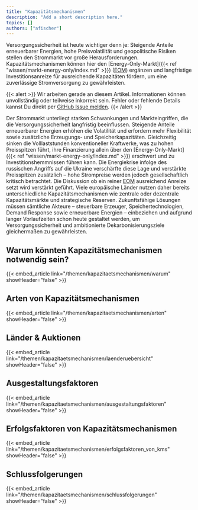 ```yaml
---
title: "Kapazitätsmechanismen"
description: "Add a short description here."
topics: []
authors: ["afischer"]
---
```


Versorgungssicherheit ist heute wichtiger denn je: Steigende Anteile erneuerbarer Energien, hohe Preisvolatilität und geopolitische Risiken stellen den Strommarkt vor große Herausforderungen. Kapazitätsmechanismen können hier den [Energy-Only-Markt]({{< ref "wissen/markt-energy-only/index.md" >}}) (<abbr title="Energy-Only-Markt">EOM</abbr>) ergänzen und langfristige Investitionsanreize für ausreichende Kapazitäten fördern, um eine zuverlässige Stromversorgung zu gewährleisten.

<!-- more -->

{{< alert >}}
Wir arbeiten gerade an diesem Artikel. Informationen können unvollständig oder teilweise inkorrekt sein. Fehler oder fehlende Details kannst Du direkt per [GitHub Issue melden](https://github.com/ait-energy/en.ergie.at/issues).
{{< /alert >}}

Der Strommarkt unterliegt starken Schwankungen und Markteingriffen, die die Versorgungssicherheit langfristig beeinflussen. Steigende Anteile erneuerbarer Energien erhöhen die Volatilität und erfordern mehr Flexibilität sowie zusätzliche Erzeugungs- und Speicherkapazitäten. Gleichzeitig sinken die Volllaststunden konventioneller Kraftwerke, was zu hohen Preisspitzen führt, ihre Finanzierung allein über den [Energy-Only-Markt]({{< ref "wissen/markt-energy-only/index.md" >}}) erschwert und zu Investitionshemmnissen führen kann. Die Energiekrise infolge des russischen Angriffs auf die Ukraine verschärfte diese Lage und verstärkte Preisspitzen zusätzlich – hohe Strompreise werden jedoch gesellschaftlich kritisch betrachtet. Die Diskussion ob ein reiner <abbr title="Energy-Only-Markt">EOM</abbr> ausreichend Anreize setzt wird verstärkt geführt. Viele europäische Länder nutzen daher bereits unterschiedliche Kapazitätsmechanismen wie zentrale oder dezentrale Kapazitätsmärkte und strategische Reserven. Zukunftsfähige Lösungen müssen sämtliche Akteure – steuerbare Erzeuger, Speichertechnologien, Demand Response sowie erneuerbare Energien – einbeziehen und aufgrund langer Vorlaufzeiten schon heute gestaltet werden, um Versorgungssicherheit und ambitionierte Dekarbonisierungsziele gleichermaßen zu gewährleisten.

## Warum könnten Kapazitätsmechanismen notwendig sein?
{{< embed_article link="/themen/kapazitaetsmechanismen/warum" showHeader="false" >}}
<div class="h-8"></div>

## Arten von Kapazitätsmechanismen
{{< embed_article link="/themen/kapazitaetsmechanismen/arten" showHeader="false" >}}

## Länder & Auktionen
{{< embed_article link="/themen/kapazitaetsmechanismen/laenderuebersicht" showHeader="false" >}}
<div class="h-8"></div>

## Ausgestaltungsfaktoren
{{< embed_article link="/themen/kapazitaetsmechanismen/ausgestaltungsfaktoren" showHeader="false" >}}

## Erfolgsfaktoren von Kapazitätsmechanismen
{{< embed_article link="/themen/kapazitaetsmechanismen/erfolgsfaktoren_von_kms" showHeader="false" >}}
<div class="h-8"></div>

## Schlussfolgerungen
{{< embed_article link="/themen/kapazitaetsmechanismen/schlussfolgerungen" showHeader="false" >}}
<div class="h-8"></div>